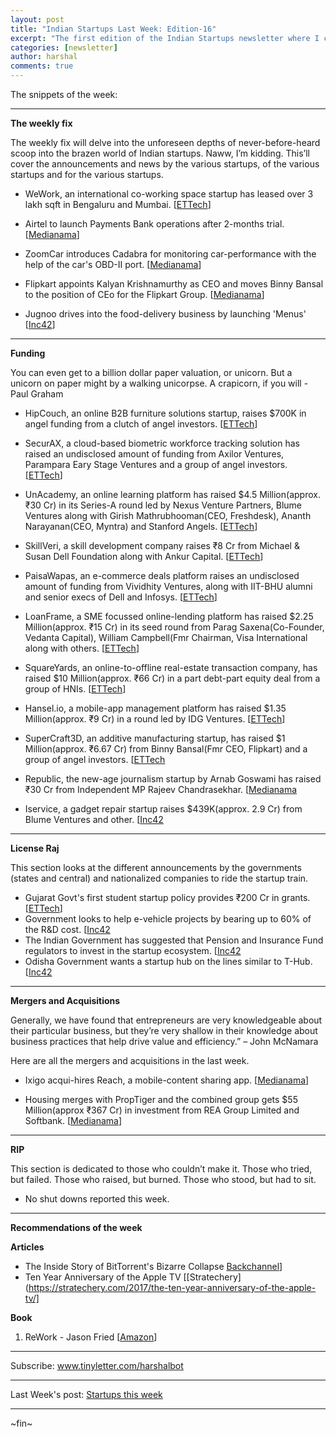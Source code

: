 ```yaml
---
layout: post
title: "Indian Startups Last Week: Edition-16"
excerpt: "The first edition of the Indian Startups newsletter where I curate the what went down in the ecosystem last week."
categories: [newsletter]
author: harshal
comments: true
---
```

The snippets of the week:

***

**The weekly fix**

The weekly fix will delve into the unforeseen depths of never-before-heard scoop into the brazen world of Indian startups. Naww, I’m kidding. This’ll cover the announcements and news by the various startups, of the various startups and for the various startups. 

* WeWork, an international co-working space startup has leased over 3 lakh sqft in Bengaluru and Mumbai. [[ETTech](http://tech.economictimes.indiatimes.com/news/startups/wework-leases-over-3-lakh-sq-ft-in-bengaluru-mumbai/56467959)]

* Airtel to launch Payments Bank operations after 2-months trial. [[Medianama](http://www.medianama.com/2017/01/223-airtel-payments-bank-launch-jan/)]

* ZoomCar introduces Cadabra for monitoring car-performance with the help of the car's OBD-II port. [[Medianama](http://www.medianama.com/2017/01/223-zoomcar-introduces-cadabra-for-monitoring-car-performance/)]

* Flipkart appoints Kalyan Krishnamurthy as CEO and moves Binny Bansal to the position of CEo for the Flipkart Group. [[Medianama](http://www.medianama.com/2017/01/223-flipkart-kalyan-krishnamurthy-ceo/)]

* Jugnoo drives into the food-delivery business by launching 'Menus' [[Inc42](https://inc42.com/flash-feed/amazon-apologise-sushma-swaraj/)]



***

**Funding**

You can even get to a billion dollar paper valuation, or unicorn. But a unicorn on paper might by a walking unicorpse. A crapicorn, if you will - Paul Graham

* HipCouch, an online B2B furniture solutions startup, raises $700K in angel funding from a clutch of angel investors.  [[ETTech](http://tech.economictimes.indiatimes.com/news/startups/hipcouch-raises-700k-in-angel-funding/56520369)]

* SecurAX, a cloud-based biometric workforce tracking solution has raised an undisclosed amount of funding from Axilor Ventures, Parampara Eary Stage Ventures and a group of angel investors.  [[ETTech](http://tech.economictimes.indiatimes.com/news/startups/cloud-based-securax-raises-funding-from-axilor-and-others/56511402)]

* UnAcademy, an online learning platform has raised $4.5 Million(approx. ₹30 Cr) in its Series-A round led by Nexus Venture Partners, Blume Ventures along with Girish Mathrubhooman(CEO, Freshdesk), Ananth Narayanan(CEO, Myntra) and Stanford Angels. [[ETTech](http://tech.economictimes.indiatimes.com/news/startups/unacademy-raises-rs-30-crore-led-by-nexus-and-blume-ventures/56510721)] 

* SkillVeri, a skill development company raises ₹8 Cr from Michael & Susan Dell Foundation along with Ankur Capital.
[[ETTech](http://tech.economictimes.indiatimes.com/news/startups/skillveri-raises-rs-8-crore-to-train-500000-youth-for-manufacturing-jobs/56499321)]

* PaisaWapas, an e-commerce deals platform raises an undisclosed amount of funding from Vividhity Ventures, along with IIT-BHU alumni and senior execs of Dell and Infosys. [[ETTech](http://tech.economictimes.indiatimes.com/news/startups/paisawapas-raises-funding-from-vividhity-ventures-others/56497975)]

* LoanFrame, a SME focussed online-lending platform has raised $2.25 Million(approx. ₹15 Cr) in its seed round from Parag Saxena(Co-Founder, Vedanta Capital), William Campbell(Fmr Chairman, Visa International along with others.  [[ETTech](http://tech.economictimes.indiatimes.com/news/startups/loan-frame-raises-rs-15-cr-seed-funding-led-by-parag-saxena-william-campbell/56497434)]

* SquareYards, an online-to-offline real-estate transaction company, has raised $10 Million(approx. ₹66 Cr) in a part debt-part equity deal from a group of HNIs. [[ETTech](http://tech.economictimes.indiatimes.com/news/startups/real-estate-transaction-player-square-yards-raises-10m/56490706)]

* Hansel.io, a mobile-app management platform has raised $1.35 Million(approx. ₹9 Cr) in a round led by IDG Ventures.  [[ETTech](http://tech.economictimes.indiatimes.com/news/startups/mobile-app-management-platform-hansel-io-raises-1-35m-led-by-idg-ventures/56477261)]
* SuperCraft3D, an additive manufacturing startup, has raised $1 Million(approx. ₹6.67 Cr) from Binny Bansal(Fmr CEO, Flipkart) and a group of angel investors. [[ETTech](http://tech.economictimes.indiatimes.com/news/startups/supercraft3d-secures-1m-from-flipkarts-binny-bansal-others/56433861)
* Republic, the new-age journalism startup by Arnab Goswami has raised ₹30 Cr from Independent MP Rajeev Chandrasekhar. [[Medianama](http://www.medianama.com/2017/01/223-the-republic-rajeev-chandrasekhar-arnab-goswami/)
* Iservice, a gadget repair startup raises $439K(approx. 2.9 Cr) from Blume Ventures and other. [[Inc42](https://inc42.com/buzz/iservice-funding/)


***

**License Raj**

This section looks at the different announcements by the governments (states and central) and nationalized companies to ride the startup train.

* Gujarat Govt's first student startup policy provides ₹200 Cr in grants. [[ETTech](http://tech.economictimes.indiatimes.com/news/startups/gujarat-governments-first-student-startup-policy-provides-rs-200-crore-in-grants/56411795)] 
* Government looks to help e-vehicle projects by bearing up to 60% of the R&D cost. [[Inc42](https://inc42.com/flash-feed/government-aid-e-vehicle-projects-will-aid-60-rd-costs/)
* The Indian Government has suggested that Pension and Insurance Fund regulators to invest in the startup ecosystem. [[Inc42](https://inc42.com/flash-feed/dipp-meeting-incubators/)
* Odisha Government wants a startup hub on the lines similar to T-Hub. [[Inc42](http://timesofindia.indiatimes.com/city/bhubaneswar/odisha-to-set-up-startup-park-on-the-lines-of-t-hub/articleshow/56505265.cms)




***

**Mergers and Acquisitions**

Generally, we have found that entrepreneurs are very knowledgeable about their particular business, but they’re very shallow in their knowledge about business practices that help drive value and efficiency.” – John McNamara

Here are all the mergers and acquisitions in the last week.

* Ixigo acqui-hires Reach, a mobile-content sharing app. [[Medianama](http://www.medianama.com/2017/01/223-ixigo-acquihires-reach-app/)]

* Housing merges with PropTiger and the combined group gets $55 Million(approx ₹367 Cr) in investment from REA Group Limited and Softbank. [[Medianama](http://www.medianama.com/2017/01/223-proptiger-housing-merger/)]


***

**RIP**

This section is dedicated to those who couldn’t make it. Those who tried, but failed. Those who raised, but burned. Those who stood, but had to sit.

* No shut downs reported this week.


***

**Recommendations of the week**

**Articles**
* The Inside Story of BitTorrent's Bizarre Collapse [Backchannel](https://backchannel.com/the-inside-story-of-bittorrents-bizarre-collapse-a0766a5442d7)]
* Ten Year Anniversary of the Apple TV [[Stratechery](https://stratechery.com/2017/the-ten-year-anniversary-of-the-apple-tv/]


**Book**
1) ReWork - Jason Fried [[Amazon](https://www.amazon.in/ReWork-Change-Way-Work-Forever/dp/0091929784/ref=as_li_ss_tl?s=books&ie=UTF8&qid=1484460046&sr=1-1&keywords=rework+jason+fried&linkCode=ll1&tag=harshalbot-21&linkId=9b9551223569c13b6499abcc227fb243)]

***


Subscribe: www.tinyletter.com/harshalbot

***

Last Week's post: [Startups this week](https://www.reddit.com/r/india/comments/5ldka1/indian_startups_last_week_dec_25th_31st_dec/)

***
~fin~